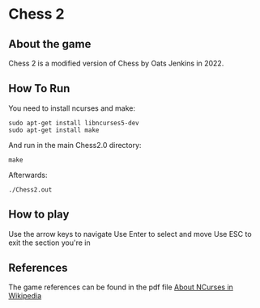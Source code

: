 # Chess 2

## About the game

Chess 2 is a modified version of Chess by Oats Jenkins in 2022.


## How To Run

You need to install ncurses and make:

```
sudo apt-get install libncurses5-dev
sudo apt-get install make
```

And run in the main Chess2.0 directory:

```
make
```

Afterwards:

```
./Chess2.out
```


## How to play

Use the arrow keys to navigate
Use Enter to select and move 
Use ESC to exit the section you're in


## References

The game references can be found in the pdf file
[About NCurses in Wikipedia](https://en.wikipedia.org/wiki/Ncurses)